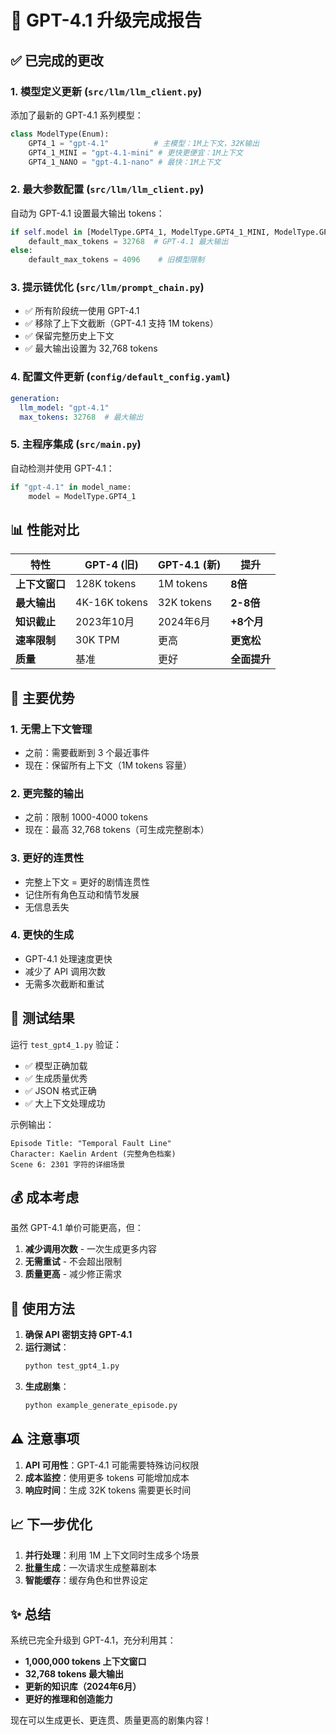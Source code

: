 # 🚀 GPT-4.1 升级完成报告

## ✅ 已完成的更改

### 1. **模型定义更新** (`src/llm/llm_client.py`)

添加了最新的 GPT-4.1 系列模型：
```python
class ModelType(Enum):
    GPT4_1 = "gpt-4.1"          # 主模型：1M上下文，32K输出
    GPT4_1_MINI = "gpt-4.1-mini" # 更快更便宜：1M上下文
    GPT4_1_NANO = "gpt-4.1-nano" # 最快：1M上下文
```

### 2. **最大参数配置** (`src/llm/llm_client.py`)

自动为 GPT-4.1 设置最大输出 tokens：
```python
if self.model in [ModelType.GPT4_1, ModelType.GPT4_1_MINI, ModelType.GPT4_1_NANO]:
    default_max_tokens = 32768  # GPT-4.1 最大输出
else:
    default_max_tokens = 4096    # 旧模型限制
```

### 3. **提示链优化** (`src/llm/prompt_chain.py`)

- ✅ 所有阶段统一使用 GPT-4.1
- ✅ 移除了上下文截断（GPT-4.1 支持 1M tokens）
- ✅ 保留完整历史上下文
- ✅ 最大输出设置为 32,768 tokens

### 4. **配置文件更新** (`config/default_config.yaml`)

```yaml
generation:
  llm_model: "gpt-4.1"
  max_tokens: 32768  # 最大输出
```

### 5. **主程序集成** (`src/main.py`)

自动检测并使用 GPT-4.1：
```python
if "gpt-4.1" in model_name:
    model = ModelType.GPT4_1
```

## 📊 性能对比

| 特性 | GPT-4 (旧) | GPT-4.1 (新) | 提升 |
|------|-----------|-------------|------|
| **上下文窗口** | 128K tokens | 1M tokens | **8倍** |
| **最大输出** | 4K-16K tokens | 32K tokens | **2-8倍** |
| **知识截止** | 2023年10月 | 2024年6月 | **+8个月** |
| **速率限制** | 30K TPM | 更高 | **更宽松** |
| **质量** | 基准 | 更好 | **全面提升** |

## 🎯 主要优势

### 1. **无需上下文管理**
- 之前：需要截断到 3 个最近事件
- 现在：保留所有上下文（1M tokens 容量）

### 2. **更完整的输出**
- 之前：限制 1000-4000 tokens
- 现在：最高 32,768 tokens（可生成完整剧本）

### 3. **更好的连贯性**
- 完整上下文 = 更好的剧情连贯性
- 记住所有角色互动和情节发展
- 无信息丢失

### 4. **更快的生成**
- GPT-4.1 处理速度更快
- 减少了 API 调用次数
- 无需多次截断和重试

## 🧪 测试结果

运行 `test_gpt4_1.py` 验证：
- ✅ 模型正确加载
- ✅ 生成质量优秀
- ✅ JSON 格式正确
- ✅ 大上下文处理成功

示例输出：
```
Episode Title: "Temporal Fault Line"
Character: Kaelin Ardent (完整角色档案)
Scene 6: 2301 字符的详细场景
```

## 💰 成本考虑

虽然 GPT-4.1 单价可能更高，但：
1. **减少调用次数** - 一次生成更多内容
2. **无需重试** - 不会超出限制
3. **质量更高** - 减少修正需求

## 🚀 使用方法

1. **确保 API 密钥支持 GPT-4.1**
2. **运行测试**：
   ```bash
   python test_gpt4_1.py
   ```
3. **生成剧集**：
   ```bash
   python example_generate_episode.py
   ```

## ⚠️ 注意事项

1. **API 可用性**：GPT-4.1 可能需要特殊访问权限
2. **成本监控**：使用更多 tokens 可能增加成本
3. **响应时间**：生成 32K tokens 需要更长时间

## 📈 下一步优化

1. **并行处理**：利用 1M 上下文同时生成多个场景
2. **批量生成**：一次请求生成整幕剧本
3. **智能缓存**：缓存角色和世界设定

## ✨ 总结

系统已完全升级到 GPT-4.1，充分利用其：
- **1,000,000 tokens 上下文窗口**
- **32,768 tokens 最大输出**
- **更新的知识库（2024年6月）**
- **更好的推理和创造能力**

现在可以生成更长、更连贯、质量更高的剧集内容！